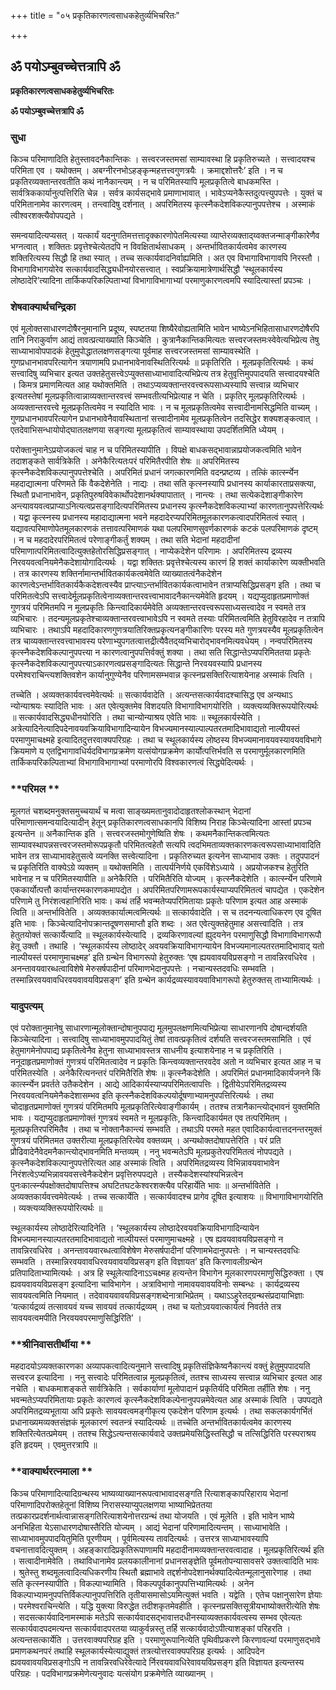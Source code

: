 +++
title = "०५ प्रकृतिकारणत्वसाधकहेतुर्व्यभिचरितः"

+++


## ॐ पयोऽम्बुवच्चेत्तत्रापि ॐ

**प्रकृतिकारणत्वसाधकहेतुर्व्यभिचरितः**

**ॐ पयोऽम्बुवच्चेत्तत्रापि ॐ**

### **सुधा**

किञ्च परिमाणादिति हेतुस्तावदनैकान्तिकः । सत्त्वरजस्तमसां साम्यावस्था हि प्रकृतिरुच्यते । सत्त्वादयश्च परिमिता एव । यथोक्तम् । अबग्नीरनभोऽहङ्कृन्महत्तत्त्वगुणत्रयैः । क्रमाद्दशोत्तरैः’ इति । न च प्रकृतिरव्यक्तान्तरवतीति कथं नानैकान्त्यम् । न च परिमितस्यापि मूलप्रकृतित्वे बाधकमस्ति । सार्वत्रिककार्यानुत्पत्तिरिति चेन्न । सर्वत्र कार्यसद्भावे प्रमाणाभावात् । भावेऽप्यनेकैस्तदुत्पत्त्युपपत्तेः । युक्तं च परिमितानामेव कारणत्वम् । तन्त्वादिषु दर्शनात् । अपरिमितस्य कृत्स्नैकदेशविकल्पानुपपत्तेश्च । अस्माकं त्वीश्वरशक्त्यैवोपपद्यते ।

समन्वयादित्यप्यसत् । यत्कार्यं यदनुगतिमत्तत्तादृक्कारणोपेतमित्यस्या व्याप्तेरव्यक्ताद्य्वक्तजन्माङ्गीकारेणैव भग्नत्वात् । शक्तितः प्रवृत्तेश्चेत्येतदपि न विवक्षितार्थसाधकम् । अन्तर्भावितकार्यत्वमेव कारणस्य शक्तिरित्यस्य सिद्धौ हि तथा स्यात् । तच्च सत्कार्यवादनिर्वाह्यमिति । अत एव विभागाविभागावपि निरस्तौ । विभागाविभागयोरेव सत्कार्यवादसिद्ध्यधीनयोरसत्त्वात् । स्वप्रक्रियामात्रेणार्थसिद्धौ ‘स्थूलकार्यस्य लोष्ठादेरि’त्यादिना तार्किकपरिकल्पिताभ्यां विभागाविभागाभ्यां परमाणुकारणत्वमपि स्यादित्यास्तां प्रपञ्चः ।

### **शेषवाक्यार्थचन्द्रिका**

एवं मूलोक्तसाधारणदोषैरनुमानानि प्रदूष्य, स्पष्टतया शिष्यैरेवोह्यतामिति भावेन भाष्येऽनभिहितासाधारणदोषैरपि तानि निराकुर्वाण आद्यं तावत्प्रत्याख्याति किञ्चेति । कुत्रानैकान्तिकमित्यतः सत्त्वरजस्तमःस्वेवेत्यभिप्रेत्य तेषु साध्याभावोपपादकं हेतुमुपोद्धातलक्षणसङ्गत्या पूर्वमाह सत्त्वरजस्तमसां साम्यावस्थेति । गुणप्रधानभावपरित्यागेन त्रयाणामपि प्रधानभावेनावस्थितिरित्यर्थः ॥ प्रकृतिरिति । मूलप्रकृतिरित्यर्थः । कथं सत्त्वादिषु व्यभिचार इत्यत उक्तहेतुसत्त्वेऽप्युक्तसाध्याभावादित्यभिप्रेत्य तत्र हेतुवृत्तिमुपपादयति सत्त्वादयश्चेति । किमत्र प्रमाणमित्यत आह यथोक्तमिति । तथाऽप्यव्यक्तान्तरवत्त्वरूपसाध्यस्यापि सत्त्वान्न व्यभिचार इत्यतस्तेषां मूलप्रकृतित्वान्नाव्यक्तान्तरवत्त्वं सम्भवतीत्यभिप्रेत्याह न चेति । प्रकृतिर् मूलप्रकृतिरित्यर्थः । अव्यक्तान्तरवत्त्वे मूलप्रकृतित्वमेव न स्यादिति भावः । न च मूलप्रकृतित्वमेव सत्त्वादीनामसिद्धमिति वाच्यम् । गुणप्रधानभावपरित्यागेन प्रधानभावेनैवावस्थितानां सत्त्वादीनामेव मूलप्रकृतित्वेन तदसिद्धेर शक्यशङ्कत्वात् । एतदेवाभिसन्धायोपोद्घातलक्षणया सङ्गत्या मूलप्रकृतित्वं साम्यावस्थाया उपदर्शितमिति ध्येयम् ।

परोक्तानुमानेऽप्रयोजकत्वं चाह न च परिमितस्यापीति । विपक्षे बाधकसद्भावान्नाप्रयोजकत्वमिति भावेन तदाशङ्कते सार्वत्रिकेति । अनेकैरित्यतःपरं परिमितैरपीति शेषः ॥ अपरिमितस्य कृत्स्नैकदेशविकल्पानुपपत्तेश्चेति । अपरिमितं प्रधानं जगत्कारणमिति वदन्प्रष्टव्य । तत्किं कार्त्स्न्येन महदाद्यात्मना परिणमते किं वैकदेशेनेति । नाद्यः । तथा सति कृत्स्नस्यापि प्रधानस्य कार्याकारताप्रसक्त्या, स्थितौ प्रधानाभावेन, प्रकृतिपुरुषविवेकार्थोपदेशानर्थक्यापातात् । नान्त्यः । तथा सत्येकदेशाङ्गीकारेण अन्त्यावयवत्वप्राप्याऽनित्यत्वप्रसङ्गादित्यपरिमितस्य प्रधानस्य कृत्स्नैकदेशविकल्पाभ्यां कारणतानुपपत्तेरित्यर्थः । यद्वा कृत्स्नस्य प्रधानस्य महादाद्यात्मना भवने महदादेरप्यपरिमितमूलकारणकत्वादपरिमितत्वं स्यात् । यद्यावत्परिमाणोपेतमूलकारणकं तत्तावत्परिमाणकं यथा पलपरिमाणसुवर्णकारणकं कटकं पलपरिमाणकं दृष्टम् । न च महदादेरपरिमितत्वं परेणाङ्गीकर्तुं शक्यम् । तथा सति भेदानां महदादीनां परिमाणात्परिमितत्वादित्युक्तहेतोरसिद्धिप्रसङ्गात् । नाप्येकदेशेन परिणामः । अपरिमितस्य द्रव्यस्य निरवयवत्वनियमेनैकदेशायोगादित्यर्थः । यद्वा शक्तितः प्रवृत्तेश्चेत्यस्य कारणं हि शक्तं कार्याकारेण व्यक्तीभवति । तत्र कारणस्य शक्तिर्नामान्तर्भावितकार्यकत्वमेवेति व्याख्यातत्वंनैकदेशेन कारणत्वेऽन्तर्भावितकार्यकैकदेशत्वस्यैव प्राप्त्याऽन्तर्भावितकार्यकत्वाभावेन तत्राप्यसिद्धिप्रसङ्ग इति । तथा च परिमितत्वेऽपि सत्त्वादेर्मूलप्रकृतित्वेनाव्यक्तान्तरवत्त्वाभावादनैकान्त्यमेवेति हृदयम् । यद्यप्युदाहृतप्रमाणोक्तं गुणत्रयं परिमितमपि न मूलप्रकृतिः किन्त्वादिकार्यमेवेति अव्यक्तान्तरवत्त्वरूपसाध्यसत्त्वादेव न स्वमते तत्र व्यभिचारः । तदन्यमूलप्रकृतेश्चाव्यक्तान्तरवत्त्वाभावेऽपि न स्वमते तस्याः परिमितत्वमिति हेतुविरहादेव न तत्रापि व्यभिचारः । तथाऽपि महदादिकारणगुणत्रयातिरिक्तप्रकृत्यनङ्गीकारिणः परस्य मते गुणत्रयस्यैव मूलप्रकृतित्वेन तत्र चाव्यक्तान्तरवत्त्वाभावस्य परेणाभ्युपगतत्वात्तद्रीत्यैवैतद्य्वभिचारोद्भावनमित्यवधेयम् । नन्वपरिमितस्य कृत्स्नैकदेशविकल्पानुपपत्त्या न कारणत्वानुपपत्तिर्वक्तुं शक्या । तथा सति सिद्धान्तेऽप्यपरिमिततया प्रकृतेः कृत्स्नैकदेशविकल्पानुपपत्त्याऽकारणत्वप्रसङ्गादित्यतः सिद्धान्ते निरवयवस्यापि प्रधानस्य परमेश्वराचिन्त्यशक्तिवशेन कार्यानुगुण्येनैव परिणामसम्भवान्न कृत्स्नप्रसक्तिरित्याशयेनाह अस्माकं त्विति ।

तच्चेति । अव्यक्तकार्यवत्त्वमेवेत्यर्थः ॥ सत्कार्यवादेति । अत्यन्तसत्कार्यवादश्चासिद्ध एव अन्यथाऽ न्योन्याश्रयः स्यादिति भावः । अत एवेत्युक्तमेव विशदयति विभागाविभागयोरिति । व्यक्त्यव्यक्तिरूपयोरित्यर्थः ॥ सत्कार्यवादसिद्ध्यधीनयोरिति । तथा चान्योन्याश्रय एवेति भावः ॥ स्थूलकार्यस्येति । अत्रेत्यादिनेत्यादिपदेनावयवक्रियाविभागादिन्यायेन विभज्यमानस्याल्पाल्पतरतमादिभावाद्यतो नाल्पीयस्तं परमाणुमाचक्ष्महे इत्यादितदुत्तरवाक्यपरिग्रहः । तथा च स्थूलकार्यस्य लोष्ठस्य विभज्यमानावयवस्यावयवविभागे क्रियमाणे य एतद्विभागावधिर्यदविभागप्रक्रमेण यत्संयोगप्रक्रमेण कार्योत्पत्तिर्भवति स परमाणुर्मूलकारणमिति तार्किकपरिकल्पिताभ्यां विभागाविभागाभ्यां परमाणोरपि विश्वकारणत्वं सिद्ध्येदित्यर्थः ।

### **परिमल **

मूलगतं चशब्दमनुक्तसमुच्चयार्थं च मत्वा साङ्ख्यमतानुवादोदाहृतश्लोकस्थान् भेदानां परिमाणात्समन्वयादित्यादीन् हेतून् प्रकृतिकारणत्वसाधकानपि विशिष्य निराह किञ्चेत्यादिना आस्तां प्रपञ्च इत्यन्तेन ॥ अनैकान्तिक इति । सत्त्वरजस्तमोगुणेष्विति शेषः । कथमनैकान्तिकत्वमित्यतः साम्यावस्थापन्नसत्त्वरजस्तमोरूपप्रकृतौ परिमितत्वहेतौ सत्यपि त्वदभिमताव्यक्तकारणकत्वरूपसाध्याभावादिति भावेन तत्र साध्याभावहेतुसत्वे व्यनक्ति सत्त्वेत्यादिना । प्रकृतिरुच्यत इत्यनेन साध्याभाव उक्तः । तदुपपादनं च प्रकृतिरिति वाक्येऽग्रे व्यक्तम् ॥ यथोक्तमिति । तात्पर्यनिर्णये एकविंशेऽध्याये । अप्रयोजकश्च हेतुरिति भावेनाह न च परिमितस्यापीति ॥ अनेकैरिति । परिमितैरिति योज्यम् । कृत्स्नैकदेशेति । कार्त्स्न्येन परिणामे एककार्योत्पत्तौ कार्यान्तरमकारणकमापद्येत । अपरिमितपरिणामरूपकार्यस्याप्यपरिमितत्वं चापद्येत । एकदेशेन परिणामे तु निरंशत्वहानिरिति भावः। कथं तर्हि भवन्मतेप्यपरिमितायाः प्रकृतेः परिणाम इत्यत आह अस्माकं त्विति ॥ अन्तर्भावितेति । अव्यक्तकार्यात्मत्वमित्यर्थः ॥ सत्कार्यवादेति । स च तदनन्यत्वाधिकरण एव दूषित इति भावः । किञ्चेत्यादिनोपक्रान्तदूषणसमाप्तौ इति शब्दः । अत एवेत्युक्तहेतुमाह असत्त्वादिति । तत्र हेतुतयोक्तं सत्कार्येत्यादि ॥ स्थूलकार्यस्येत्यादि । द्रव्यकिरणावल्यां ह्युदयनेन परमाणुसिद्धौ विभागाविभागरूपौ हेतू उक्तौ । तथाहि । ‘स्थूलकार्यस्य लोष्ठादेर् अवयवक्रियाविभागन्यायेन विभज्यमानाल्पतरतमादिभावाद् यतो नाल्पीयस्तं परमाणुमाचक्ष्मह’ इति ग्रन्थेन विभागरूपो हेतुरुक्तः ‘एष ह्ययवावयविप्रसङ्गो न तावन्निरवधिरेव । अनन्तावयवारब्धत्वाविशेषे मेरुसर्षपादीनां परिमाणभेदानुपपत्तेः । नचान्यस्तदवधिः सम्भवति । तस्मान्निरवयवावधिरवयवावयविप्रसङ्ग’ इति ग्रन्थेन कार्यद्रव्यस्यावयवाविभागरूपो हेतुरुक्तस् ताभ्यामित्यर्थः ।

### **यादुपत्यम्**

एवं परोक्तानुमानेषु साधारणान्मूलोक्तान्दोषानुपपाद्य मूलमुपलक्षणमित्यभिप्रेत्या साधारणानपि दोषान्दर्शयति किञ्चेत्यादिना । सत्त्वादिषु साध्याभावमुपपादयितुं तेषां तावत्प्रकृतित्वं दर्शयति सत्त्वरजस्तमसामिति । एवं हेतुमागमेनोपपाद्य प्रकृतित्वेनैव हेतुना साध्याभावस्तत्र साधनीय इत्याशयेनाह न च प्रकृतिरिति । ननूदाहृतप्रमाणोक्तं गुणत्रयं परिमितत्वादेव न प्रकृतिः किन्त्वव्यक्तान्तरवदेव अतो न व्यभिचार इत्यत आह न च परिमितस्येति । अनेकैरित्यनन्तरं परिमितैरिति शेषः ॥ कृत्स्नैकदेशेति । अपरिमितं प्रधानमादिकार्यजनने किं कार्त्स्न्येन प्रवर्तते उतैकदेशेन । आद्ये आदिकार्यस्याप्यपरिमितत्वापत्तिः । द्वितीयेऽपरिमितद्रव्यस्य निरवयवत्वनियमेनैकदेशासम्भव इति कृत्स्नैकदेशविकल्पयोर्दूषणाभ्यामनुपपत्तिरित्यर्थः । तथा चोदाहृतप्रमाणोक्तं गुणत्रयं परिमितमपि मूलप्रकृतिरित्येवाङ्गीकार्यम् । ततश्च तत्रानैकान्त्योद्भावनं युक्तमिति भावः । यद्यप्युदाहृतप्रमाणोक्तं गुणत्रयं स्वमते न मूलप्रकृतिः, किन्त्वादिकार्यमत एव तत्परिमितम् । मूलप्रकृतिरपरिमितैव । तथा च नोक्तानैकान्त्यं सम्भवति । तथाऽपि परमते महत एवादिकार्यत्वात्तदनन्तरमुक्तं गुणत्रयं परिमितमत उक्तरीत्या मूलप्रकृतिरित्येव वक्तव्यम् । अन्यथोक्तदोषापत्तेरिति । परं प्रति प्रौढिवादेनैवेदमनैकान्त्योद्भावनमिति मन्तव्यम् । ननु भवन्मतेऽपि मूलप्रकुतेरपरिमितत्वं नोपपद्यते । कृत्स्नैकदेशविकल्पानुपपत्तेरित्यत आह अस्माकं त्विति । अपरिमितद्रव्यस्य विभिन्नावयवाभावेन निरंशत्वेऽप्यभिन्नावयवसत्त्वेनैकदेशेन प्रवृत्तिरुपपद्यते । तस्यैकदेशस्यांश्यभिन्नत्वेन पुनःकार्त्स्न्यपक्षोक्तदोषापत्तिश्च अघटितघटकेश्वरशक्त्यैव परिहार्येति भावः ॥ अन्तर्भावितेति । अव्यक्तकार्यवत्त्वमेवेत्यर्थः । तच्च सत्कार्येति । सत्कार्यवादश्च प्रागेव दूषित इत्याशयः ॥ विभागाविभागयोरिति । व्यक्त्यव्यक्तिरूपयोरित्यर्थः ॥

स्थूलकार्यस्य लोष्ठादेरित्यादिनेति । ‘स्थूलकार्यस्य लोष्ठादेरवयवक्रियाविभागादिन्यायेन विभज्यमानस्याल्पतरतमादिभावाद्यतो नाल्पीयस्तं परमाणुमाचक्ष्महे । एष ह्यवयवावयविप्रसङ्गो न तावन्निरवधिरेव । अनन्तावयवारब्धत्वाविशेषेण मेरुसर्षपादीनां परिणामभेदानुपपत्तेः । न चान्यस्तदवधिः सम्भवति । तस्मान्निरवयवावधिरवयवावयविप्रसङ्ग इति विज्ञायत’ इति किरणावलीग्रन्थेन प्रतिपादिताभ्यामित्यर्थः । अत्र हि स्थूलेत्यादिनाऽऽचक्ष्मह हत्यन्तेन विभागेन मूलकारणपरमाणुसिद्धिरुक्ता । एष ह्यवयवावयविप्रसङ्ग इत्यादिना चाविभागेन । अत्राविभागो नामावयवावयविनोः सम्बन्धः । कार्यद्रव्यस्य सावयवत्वमिति नियमात् । तदेवावयवावयविप्रसङ्गशब्देनात्राभिप्रेतम् । यथाऽऽहुरेतद्ग्रन्थसंप्रदायाभिज्ञाः ‘यत्कार्यद्रव्यं तत्सावयवं यच्च सावयवं तत्कार्यद्रव्यम् । तथा च यतोऽवयवात्कार्यत्वं निवर्तते तत्र सावयवत्वमपीति निरवयवपरमाणुसिद्धिरिति’ ।

### **श्रीनिवासतीर्थीया **

महदादयोऽव्यक्तकारणका अव्यापकत्वादित्यनुमाने सत्त्वादिषु प्रकृतिसंज्ञिकेष्वनैकान्त्यं वक्तुं हेतुमुपपादयति सत्त्वरज इत्यादिना । ननु सत्त्वादेः परिमितत्वान्न मूलप्रकृतित्वं, ततश्च साध्यस्य सत्त्वान्न व्यभिचार इत्यत आह नचेति । बाधकमाशङ्कते सार्वत्रिकेति । सर्वकार्याणां मूलोपादानं प्रकृतिर्यदि परिमिता तर्हीति शेषः । ननु भवन्मतेऽप्यपरिमितायाः प्रकृतेः कारणत्वं कृत्स्नैकदेशविकल्पेनानुपपन्नमेवेत्यत आह अस्माकं त्विति । उपपद्यते अपरिमितद्रव्यभूताया अपि प्रकृतेः सावयवत्वमङ्गीकृत्य एकदेशेन परिणाम इत्यर्थः । तथा सकलकार्यगर्भितं प्रधानाख्यमव्यक्तसंज्ञकं मूलकारणं स्वतन्त्रं स्यादित्यर्थः ॥ तच्चेति अन्तर्भावितकार्यत्वमेव कारणस्य शक्तिरित्येतत्प्रमेयम् । ततश्च सिद्धेऽत्यन्तसत्कार्यवादे उक्तप्रमेयसिद्धिस्तसिद्धौ च तत्सिद्धिरिति परस्पराश्रय इति हृदयम् । एवमुत्तरत्रापि ॥

### **वाक्यार्थरत्नमाला **

किञ्च परिमाणादित्यादिग्रन्थस्य भाष्यव्याख्यानरूपत्वाभावादसङ्गति रित्याशङ्कापरिहाराय भेदानां परिमाणादिपरोक्तहेतूनां विशिष्य निरासस्याप्युपलक्षणया भाष्याभिप्रेततया तत्प्रकारप्रदर्शनार्थत्वान्नासङ्गतिरित्याशयेनोत्तरग्रन्थं तथा योजयति । एवं मूलेति । इति भावेन भाष्ये अनभिहिता येऽसाधारणदोषास्तैरिति योज्यम् । आद्यं भेदानां परिणामादित्यन्तम् । साध्याभावेति । साध्याभावमुपपादयितुमिति पूरणीयम् । पूर्वमित्यस्य तावदित्यर्थः । उत्तरत्र साध्याभावस्यापि वचनात्तावदित्युक्तम् । अहङ्कारादिप्रकृतिरूपाणामपि महदादीनामव्यक्तान्तरवत्वादाह । मूलप्रकृतिरित्यर्थ इति । सत्वादीनामेवेति । तथाविधानामेव प्रलयकालीनानां प्रधानसङ्ज्ञेति पूर्वमतोपन्यासावसरे उक्तत्वादिति भावः । श्रुतेस्तु शब्दमूलत्वादित्यधिकरणीय स्थितौ ब्रह्माभावे तद्दर्शनोपदेशानर्थक्यादित्येतन्मूलानुसारेणाह । तथा सति कृत्स्नस्यापीति । विकल्पाभ्यामिति । विकल्पपूर्वकानुपपत्तिभ्यामित्यर्थः । अनेन विकल्पाभ्यामनुपपत्तिर्विकल्पानुपपत्तिरिति तृतीयासमासोऽयमित्युक्तं भवति । यद्वेति । एतेच पक्षानुसारेण ज्ञेयाः । परमेश्वराचिन्त्येति । यद्धि युक्त्या विरुद्धेत तदीशकृतमेवहीति । कृत्स्नप्रसक्तिसूत्रीयभाष्योक्तरीत्येति शेषः । सदसत्कार्यवादिनामस्माकं मतेऽपि सत्कार्यवादसद्भावात्तदधीनस्याव्यक्तकार्यवत्वस्य सम्भव एवेत्यतः सत्कार्यवादपदमत्यन्त सत्कार्यवादपरतया व्याकुर्वन्नस्तु तर्हि सत्कार्यवादोऽपीत्याशङ्कां परिहरति । अत्यन्तसत्कार्येति । उत्तरवाक्यपरिग्रह इति । परमाणुरूपानित्येति पृथिवीप्रकरणे किरणावल्यां परमाणुसद्भावे प्रमाणकथनपरं तथाहि स्थूलकार्यस्येत्याद्युक्तं तत्रत्योत्तरवाक्यपरिग्रह इत्यर्थः । आदिपदेन ह्यवयवावयविप्रसङ्गोऽपि न तावन्निरवधिरेवेत्यादे र्निरवयवावधिरेवावयविप्रसङ्ग इति विज्ञायत इत्यन्तस्य परिग्रहः । पदविभागप्रक्रमेणेत्यनुवादः यत्संयोग प्रक्रमेणेति व्याख्यानम् ।





